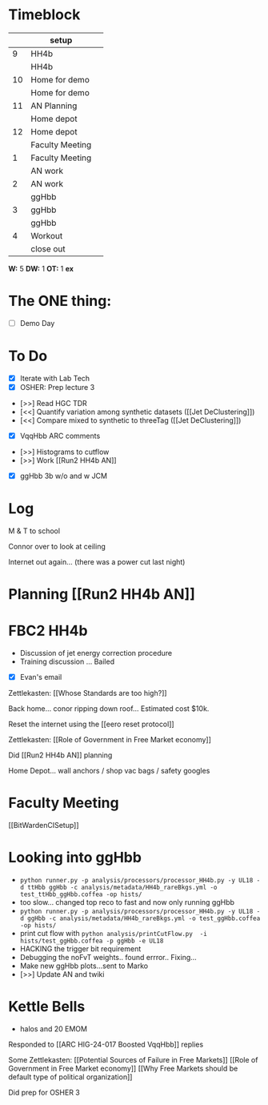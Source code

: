 # Timeblock

|     | setup           |     |
| --- | --------------- | --- |
| 9   | HH4b            |     |
|     | HH4b            |     |
| 10  | Home for demo   |     |
|     | Home for demo   |     |
| 11  | AN Planning     |     |
|     | Home depot      |     |
| 12  | Home depot      |     |
|     | Faculty Meeting |     |
| 1   | Faculty Meeting |     |
|     | AN work         |     |
| 2   | AN work         |     |
|     | ggHbb           |     |
| 3   | ggHbb           |     |
|     | ggHbb           |     |
| 4   | Workout         |     |
|     | close out       |     |

**W:** 5 
**DW:** 1
**OT:** 1
**ex** 

# The ONE thing: 
- [ ] Demo Day


# To Do
- [x] Iterate with Lab Tech
- [x] OSHER: Prep lecture 3
- [>>]  Read HGC TDR
- [<<] Quantify variation among synthetic datasets ([[Jet DeClustering]])
- [<<] Compare mixed to synthetic to threeTag ([[Jet DeClustering]])
- [x] VqqHbb ARC comments
- [>>]  Histograms to cutflow
- [>>] Work [[Run2 HH4b AN]]
- [x] ggHbb 3b w/o and w JCM


# Log


M & T to school 

Connor over to look at ceiling

Internet out again... (there was a power cut last night)

# Planning [[Run2 HH4b AN]]


# FBC2 HH4b 
- Discussion of jet energy correction procedure 
- Training discussion ... Bailed
- [x] Evan's email

Zettlekasten: [[Whose Standards are too high?]]

Back home...  conor ripping down roof... Estimated cost $10k.

Reset the internet using the [[eero  reset protocol]]

Zettlekasten: [[Role of Government in Free Market economy]]

Did [[Run2 HH4b AN]] planning

Home Depot... wall anchors / shop vac bags / safety googles

# Faculty Meeting

[[BitWardenCISetup]]

# Looking into ggHbb
- `python runner.py -p analysis/processors/processor_HH4b.py -y UL18 -d ttHbb ggHbb -c analysis/metadata/HH4b_rareBkgs.yml -o test_ttHbb_ggHbb.coffea -op hists/`
- too slow... changed top reco to fast and now only running ggHbb
- `python runner.py -p analysis/processors/processor_HH4b.py -y UL18 -d ggHbb -c analysis/metadata/HH4b_rareBkgs.yml -o test_ggHbb.coffea -op hists/`
- print cut flow with `python analysis/printCutFlow.py  -i hists/test_ggHbb.coffea -p ggHbb -e UL18`
- HACKING the trigger bit requirement
- Debugging the noFvT weights.. found errror.. Fixing...
- Make new ggHbb plots...sent to Marko
- [>>] Update AN and twiki

# Kettle Bells
- halos and 20 EMOM

Responded to [[ARC HIG-24-017 Boosted VqqHbb]] replies

Some Zettlekasten:
[[Potential Sources of Failure in Free Markets]]
[[Role of Government in Free Market economy]]
[[Why Free Markets should be default type of political organization]]

Did prep for OSHER 3

